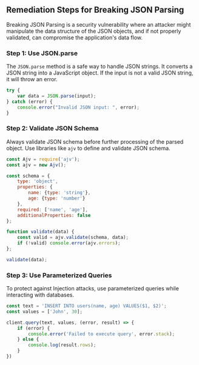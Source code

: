 

## Remediation Steps for Breaking JSON Parsing
Breaking JSON Parsing is a security vulnerability where an attacker might manipulate the data structure of the JSON objects, and if not properly validated, can compromise the application's data flow.

### Step 1: Use JSON.parse
The `JSON.parse` method is a safe way to handle JSON strings. It converts a JSON string into a JavaScript object. If the input is not a valid JSON string, it will throw an error.

```javascript
try {
    var data = JSON.parse(input);
} catch (error) {
    console.error("Invalid JSON input: ", error);
}
```
### Step 2: Validate JSON Schema
Always validate JSON schema before further processing of the parsed object.
Use libraries like `ajv` to define and validate JSON schema.

```javascript
const Ajv = require('ajv');
const ajv = new Ajv();

const schema = {
    type: 'object',
    properties: {
        name: {type: 'string'},
        age: {type: 'number'}
    },
    required: ['name', 'age'],
    additionalProperties: false
};

function validate(data) {
    const valid = ajv.validate(schema, data);
    if (!valid) console.error(ajv.errors);
};

validate(data);
```
### Step 3: Use Parameterized Queries
To protect against Injection attacks, use parameterized queries while interacting with databases.

```javascript
const text = 'INSERT INTO users(name, age) VALUES($1, $2)';
const values = ['John', 30];

client.query(text, values, (error, result) => {
    if (error) {
        console.error('Failed to execute query', error.stack);
    } else {
        console.log(result.rows);
    }
})
```